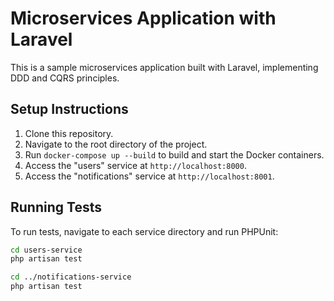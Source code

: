 # Microservices Application with Laravel

This is a sample microservices application built with Laravel, implementing DDD and CQRS principles.

## Setup Instructions

1. Clone this repository.
2. Navigate to the root directory of the project.
3. Run `docker-compose up --build` to build and start the Docker containers.
4. Access the "users" service at `http://localhost:8000`.
5. Access the "notifications" service at `http://localhost:8001`.

## Running Tests

To run tests, navigate to each service directory and run PHPUnit:

```bash
cd users-service
php artisan test

cd ../notifications-service
php artisan test
